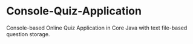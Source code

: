 # Console-Quiz-Application
Console-based Online Quiz Application in Core Java with text file-based question storage.
